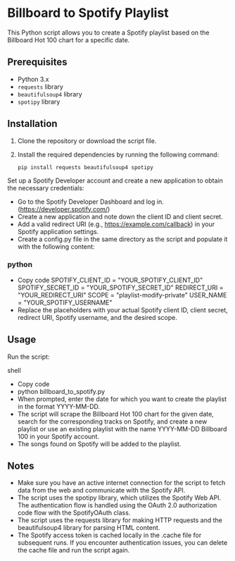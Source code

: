 # Billboard to Spotify Playlist

This Python script allows you to create a Spotify playlist based on the Billboard Hot 100 chart for a specific date.

## Prerequisites

- Python 3.x
- `requests` library
- `beautifulsoup4` library
- `spotipy` library

## Installation

1. Clone the repository or download the script file.

2. Install the required dependencies by running the following command:

   ```shell
   pip install requests beautifulsoup4 spotipy
Set up a Spotify Developer account and create a new application to obtain the necessary credentials:

- Go to the Spotify Developer Dashboard and log in. (https://developer.spotify.com/)
- Create a new application and note down the client ID and client secret.
- Add a valid redirect URI (e.g., https://example.com/callback) in your Spotify application settings.
- Create a config.py file in the same directory as the script and populate it with the following content:

### python
- Copy code
SPOTIFY_CLIENT_ID = "YOUR_SPOTIFY_CLIENT_ID"
SPOTIFY_SECRET_ID = "YOUR_SPOTIFY_SECRET_ID"
REDIRECT_URI = "YOUR_REDIRECT_URI"
SCOPE = "playlist-modify-private"
USER_NAME = "YOUR_SPOTIFY_USERNAME"
- Replace the placeholders with your actual Spotify client ID, client secret, redirect URI, Spotify username, and the desired scope.


## Usage
Run the script:

shell
- Copy code
- python billboard_to_spotify.py
- When prompted, enter the date for which you want to create the playlist in the format YYYY-MM-DD.
- The script will scrape the Billboard Hot 100 chart for the given date, search for the corresponding tracks on Spotify, and create a new playlist or use an existing playlist with the name YYYY-MM-DD Billboard 100 in your Spotify account.
- The songs found on Spotify will be added to the playlist.

## Notes

- Make sure you have an active internet connection for the script to fetch data from the web and communicate with the Spotify API.
- The script uses the spotipy library, which utilizes the Spotify Web API. The authentication flow is handled using the OAuth 2.0 authorization code flow with the SpotifyOAuth class.
- The script uses the requests library for making HTTP requests and the beautifulsoup4 library for parsing HTML content.
- The Spotify access token is cached locally in the .cache file for subsequent runs. If you encounter authentication issues, you can delete the cache file and run the script again.
